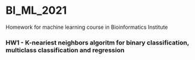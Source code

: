 # BI_ML_2021
Homework for machine learning course in Bioinformatics Institute

### HW1 - K-neariest neighbors algoritm for binary classification, multiclass classification and regression

